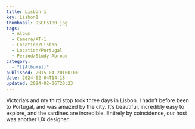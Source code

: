 ```yaml
---
title: Lisbon 1
key: Lisbon1
thumbnail: DSCF5180.jpg
tags:
  - Album
  - Camera/XT-1
  - Location/Lisbon
  - Location/Portugal
  - Period/Study-Abroad
category:
  - "[[Albums]]"
published: 2015-04-20T00:00
date: 2024-02-04T14:18
updated: 2024-02-06T20:23
---
```

Victoria’s and my third stop took three days in Lisbon. I hadn’t before been to Portugal, and was amazed by the city. It’s beautiful, incredibly easy to explore, and the sardines are incredible. Entirely by coincidence, our host was another UX designer.
